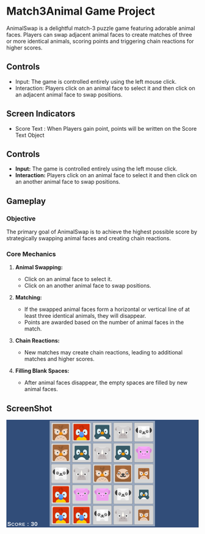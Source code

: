# Match3Animal Game Project
AnimalSwap is a delightful match-3 puzzle game featuring adorable animal faces. Players can swap adjacent animal faces to create matches of three or more identical animals, scoring points and triggering chain reactions for higher scores.

## Controls
- Input: The game is controlled entirely using the left mouse click.
- Interaction: Players click on an animal face to select it and then click on an adjacent animal face to swap positions.

## Screen Indicators
- Score Text : When Players gain point, points will be written on the Score Text Object

## Controls

- **Input:** The game is controlled entirely using the left mouse click.
- **Interaction:** Players click on an animal face to select it and then click on an another animal face to swap positions.

## Gameplay

### Objective

The primary goal of AnimalSwap is to achieve the highest possible score by strategically swapping animal faces and creating chain reactions.

### Core Mechanics

1. **Animal Swapping:**
   - Click on an animal face to select it.
   - Click on an another animal face to swap positions.

2. **Matching:**
   - If the swapped animal faces form a horizontal or vertical line of at least three identical animals, they will disappear.
   - Points are awarded based on the number of animal faces in the match.

3. **Chain Reactions:**
   - New matches may create chain reactions, leading to additional matches and higher scores.

4. **Filling Blank Spaces:**
   - After animal faces disappear, the empty spaces are filled by new animal faces.

## ScreenShot
![Match3Animal](images/ss1.png)
